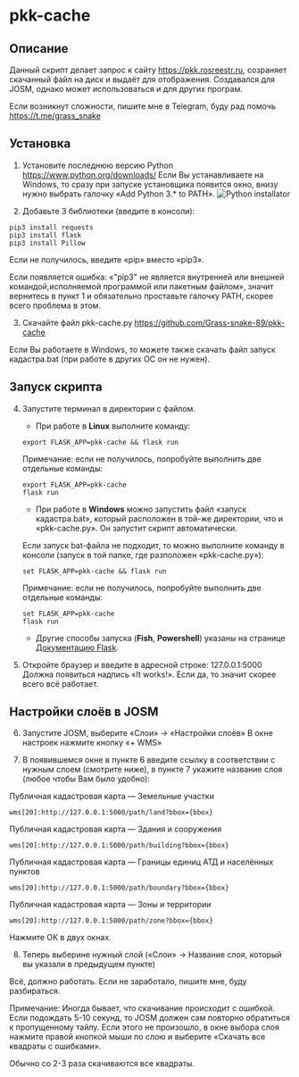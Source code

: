 # pkk-cache
## Описание
Данный скрипт делает запрос к сайту https://pkk.rosreestr.ru, созраняет скачанный файл на диск и выдаёт для отображения.
Создавался для JOSM, однако может использоваться и для других програм.

Если возникнут сложности, пишите мне в Telegram, буду рад помочь https://t.me/grass_snake

## Установка
1. Установите последнюю версию Python
  https://www.python.org/downloads/
Если Вы устанавливаете на Windows, то сразу при запуске установщика появится окно, внизу нужно выбрать галочку «Add Python 3.* to PATH».
![Python installator](https://docs.python.org/3/_images/win_installer.png)

2. Добавьте 3 библиотеки (введите в консоли):
```
pip3 install requests
pip3 install flask
pip3 install Pillow
```
Если не получилось, введите «pip» вместо «pip3».

Если появляется ошибка: «"pip3" не является внутренней или внешней командой,исполняемой программой или пакетным файлом», значит вернитесь в пункт 1 и обязательно проставьте галочку PATH, скорее всего проблема в этом.

3. Скачайте файл pkk-cache.py
  https://github.com/Grass-snake-89/pkk-cache

Если Вы работаете в Windows, то можете также скачать файл запуск кадастра.bat (при работе в других ОС он не нужен).

## Запуск скрипта

4. Запустите терминал в директории с файлом.
    - При работе в **Linux** выполните команду:
    ```
    export FLASK_APP=pkk-cache && flask run
    ```
    Примечание: если не получилось, попробуйте выполнить две отдельные команды:
    ```
    export FLASK_APP=pkk-cache
    flask run
    ```

    - При работе в **Windows** можно запустить файл «запуск кадастра.bat», который расположен в той-же директории, что и «pkk-cache.py». Он запустит скрипт автоматически.
    
    Если запуск bat-файла не подходит, то можно  выполните команду в консоли (запуск в той папке, где разположен «pkk-cache.py»):

    ```
    set FLASK_APP=pkk-cache && flask run
    ```
    Примечание: если не получилось, попробуйте выполнить две отдельные команды:

    ```
    set FLASK_APP=pkk-cache
    flask run
    ```

    - Другие способы запуска (**Fish**, **Powershell**) указаны на странице [Документацию Flask](https://flask.palletsprojects.com/en/2.1.x/quickstart/).

5. Откройте браузер и введите в адресной строке:
  127.0.0.1:5000
Должна появиться надпись «It works!». Если да, то значит скорее всего всё работает.

## Настройки слоёв в JOSM

6. Запустите JOSM, выберите «Слои» → «Настройки слоёв»
В окне настроек нажмите кнопку «+ WMS»

7. В появившемся окне в пункте 6 введите ссылку в соответствии с нужным слоем (смотрите ниже),
в пункте 7 укажите название слоя (любое чтобы Вам было удобно):

Публичная кадастровая карта — Земельные участки
```
wms[20]:http://127.0.0.1:5000/path/land?bbox={bbox}
```

Публичная кадастровая карта — Здания и сооружения
```
wms[20]:http://127.0.0.1:5000/path/building?bbox={bbox}
```

Публичная кадастровая карта — Границы единиц АТД и населённых пунктов
```
wms[20]:http://127.0.0.1:5000/path/boundary?bbox={bbox}
```

Публичная кадастровая карта — Зоны и территории
```
wms[20]:http://127.0.0.1:5000/path/zone?bbox={bbox}
```

Нажмите ОК в двух окнах.

8. Теперь выберине нужный слой («Слои» → Название слоя, который вы указали в предыдущем пункте)

Всё, должно работать. Если не заработало, пишите мне, буду разбираться.

Примечание: Иногда бывает, что скачивание происходит с ошибкой. Если подождать 5-10 секунд, то JOSM должен сам повторно обратиться к пропущенному тайлу. Если этого не произошло, в окне выбора слоя нажмите правой кнопкой мыши по слою и выберите «Скачать все квадраты с ошибками».

Обычно со 2-3 раза скачиваются все квадраты.
